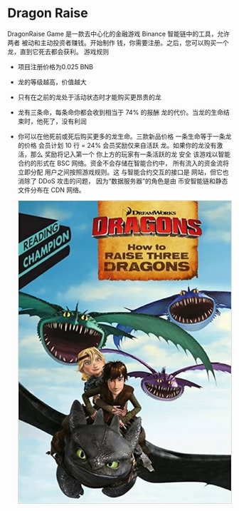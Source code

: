 # Dragon Raise

DragonRaise Game 是一款去中心化的金融游戏
Binance 智能链中的工具，允许两者
被动和主动投资者赚钱。开始制作
钱，你需要注册。之后，您可以购买一个
龙，直到它死去都会获利。
游戏规则
- 项目注册价格为0.025 BNB

- 龙的等级越高，价值越大

- 只有在之前的龙处于活动状态时才能购买更昂贵的龙

- 龙有三条命，每条命你都会收到相当于 74% 的报酬
  龙的代价。当龙的生命结束时，他死了，没有利润

- 你可以在他死前或死后购买更多的龙生命。三款新品价格
  一条生命等于一条龙的价格
  会员计划
  10 行 = 24%
  会员奖励仅来自活跃
  龙。如果你的龙没有激活，那么
  奖励将记入第一个
  你上方的玩家有一条活跃的龙
  安全
  该游戏以智能合约的形式在
  BSC 网络。资金不会存储在智能合约中，
  所有流入的资金流将立即分配
  用户之间按照游戏规则。这
  与智能合约交互的接口是
  网站，但它也消除了 DDoS 攻击的问题，
  因为“数据服务器”的角色是由
  币安智能链和静态文件分布在
  CDN 网络。

  ![51jE0SzTyYL._SX498_BO1,204,203,200_](51jE0SzTyYL._SX498_BO1,204,203,200_.jpg)
